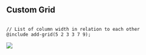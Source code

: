 ## Custom Grid

<pre><code class="language-scss">
// List of column width in relation to each other
@include add-grid(5 2 3 3 7 9);
</code></pre>

<img src="img/custom.png">
